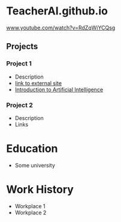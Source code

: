 # TeacherAI.github.io
www.youtube.com/watch?v=RdZqWiYCQsg

## Projects
### Project 1
- Description
- [link to external site](https://store.training.tafensw.edu.au/product/introduction-to-artificial-intelligence/)
- [Introduction to Artificial Intelligence](https://store.training.tafensw.edu.au/product/introduction-to-artificial-intelligence/)

### Project 2
- Description
- Links

# Education
- Some university

# Work History
- Workplace 1
- Workplace 2
